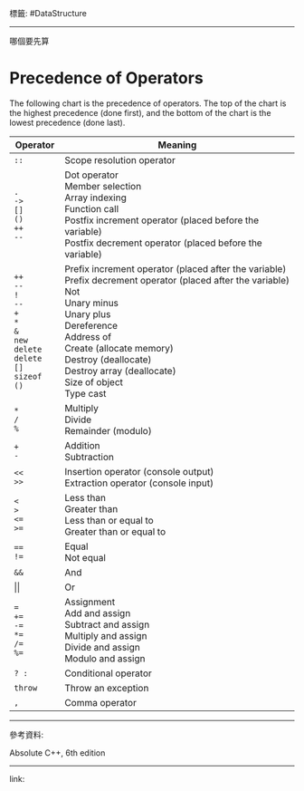標籤: #DataStructure 

---

哪個要先算

# Precedence of Operators

The following chart is the precedence of operators. The top of the chart is the highest precedence (done first), and the bottom of the chart is the lowest precedence (done last).

| Operator                                                                                                                       | Meaning                                                                                                                                                                                                                                                                                                                |
| ------------------------------------------------------------------------------------------------------------------------------ | ---------------------------------------------------------------------------------------------------------------------------------------------------------------------------------------------------------------------------------------------------------------------------------------------------------------------- |
| `::`                                                                                                                           | Scope resolution operator                                                                                                                                                                                                                                                                                              |
| `.` <br> `->` <br> `[]` <br> `()` <br> `++` <br> `--`                                                                          | Dot operator <br> Member selection <br> Array indexing <br> Function call <br> Postfix increment operator (placed before the variable) <br> Postfix decrement operator (placed before the variable)                                                                                                                    |
| `++` <br> `--` <br> `!` <br> `--` <br> `+` <br> `*` <br> `&` <br> `new` <br> `delete` <br> `delete []` <br> `sizeof` <br> `()` | Prefix increment operator (placed after the variable) <br> Prefix decrement operator (placed after the variable) <br> Not <br> Unary minus <br> Unary plus <br> Dereference <br> Address of <br> Create (allocate memory) <br> Destroy (deallocate) <br> Destroy array (deallocate) <br> Size of object <br> Type cast |
| `*` <br> `/` <br> `%`                                                                                                          | Multiply <br> Divide <br> Remainder (modulo)                                                                                                                                                                                                                                                                           |
| `+` <br> `-`                                                                                                                   | Addition <br> Subtraction                                                                                                                                                                                                                                                                                              |
| `<<` <br> `>>`                                                                                                                 | Insertion operator (console output) <br> Extraction operator (console input)                                                                                                                                                                                                                                           |
| `<` <br> `>` <br> `<=` <br> `>=`                                                                                               | Less than <br> Greater than <br> Less than or equal to <br> Greater than or equal to                                                                                                                                                                                                                                   |
| `==` <br> `!=`                                                                                                                 | Equal <br> Not equal                                                                                                                                                                                                                                                                                                   |
| `&&`                                                                                                                           | And                                                                                                                                                                                                                                                                                                                    |
| \|\|                                                                                                                           | Or                                                                                                                                                                                                                                                                                                                     |
| `=` <br> `+=` <br> `-=` <br> `*=` <br> `/=` <br> `%=`                                                                          | Assignment <br> Add and assign <br> Subtract and assign <br> Multiply and assign <br> Divide and assign <br> Modulo and assign                                                                                                                                                                                         |
| `? :`                                                                                                                          | Conditional operator                                                                                                                                                                                                                                                                                                   |
| `throw`                                                                                                                        | Throw an exception                                                                                                                                                                                                                                                                                                     |
| `,`                                                                                                                            | Comma operator                                                                                                                                                                                                                                                                                                         | 

---

參考資料:

Absolute C++, 6th edition

---

link:

